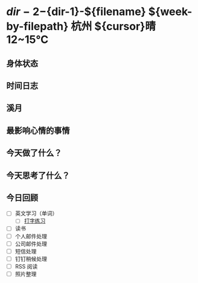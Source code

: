 # ${dir-2}-${dir-1}-${filename} ${week-by-filepath} 杭州 ${cursor}晴 12~15℃

## 身体状态


## 时间日志


## 溪月


## 最影响心情的事情

## 今天做了什么？

## 今天思考了什么？

## 今日回顾

- [ ] 英文学习（单词）
  - [ ] [打字练习](https://qwerty.kaiyi.cool/)
- [ ] 读书
- [ ] 个人邮件处理
- [ ] 公司邮件处理
- [ ] 短信处理
- [ ] 钉钉稍候处理
- [ ] RSS 阅读
- [ ] 照片整理
